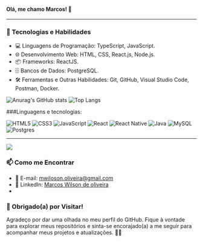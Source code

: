 #### Olá, me chamo Marcos! 👋

---

### 🔧 Tecnologias e Habilidades

- 💻 Linguagens de Programação: TypeScript, JavaScript.
- 🌐 Desenvolvimento Web: HTML, CSS, React.js, Node.js.
- 📦 Frameworks: ReactJS.
- 🗄️ Bancos de Dados: PostgreSQL.
- 🛠️ Ferramentas e Outras Habilidades: Git, GitHub, Visual Studio Code, Postman, Docker.

![Anurag's GitHub stats](https://github-readme-stats.vercel.app/api?username=mwilsonoliveira&&hide=stars&show_icons=true&theme=dark&include_all_commits=true&count_private=true)
![Top Langs](https://github-readme-stats.vercel.app/api/top-langs/?username=mwilsonoliveira&layout=compact&langs_count=7&theme=dark)

###Linguagens e tecnologias:

![HTML5](https://img.shields.io/badge/html5-%23E34F26.svg?style=for-the-badge&logo=html5&logoColor=white)
![CSS3](https://img.shields.io/badge/css3-%231572B6.svg?style=for-the-badge&logo=css3&logoColor=white)
![JavaScript](https://img.shields.io/badge/javascript-%23323330.svg?style=for-the-badge&logo=javascript&logoColor=%23F7DF1E)
![React](https://img.shields.io/badge/react-%2320232a.svg?style=for-the-badge&logo=react&logoColor=%2361DAFB)
![React Native](https://img.shields.io/badge/react_native-%2320232a.svg?style=for-the-badge&logo=react&logoColor=%2361DAFB)
![Java](https://img.shields.io/badge/java-%23ED8B00.svg?style=for-the-badge&logo=java&logoColor=white)
![MySQL](https://img.shields.io/badge/mysql-%2300f.svg?style=for-the-badge&logo=mysql&logoColor=white)
![Postgres](https://img.shields.io/badge/postgres-%23316192.svg?style=for-the-badge&logo=postgresql&logoColor=white)

---

<a href="https://www.linkedin.com/in/mwilson-oliveira/" rel="nofollow" target="_blank"><img src="https://camo.githubusercontent.com/c00f87aeebbec37f3ee0857cc4c20b21fefde8a96caf4744383ebfe44a47fe3f/68747470733a2f2f696d672e736869656c64732e696f2f62616467652f2d4c696e6b6564496e2d2532333030373742353f7374796c653d666f722d7468652d6261646765266c6f676f3d6c696e6b6564696e266c6f676f436f6c6f723d7768697465" data-canonical-src="https://img.shields.io/badge/-LinkedIn-%230077B5?style=for-the-badge&logo=linkedin&logoColor=white" style="max-width: 100%;"></a>

### 📫 Como me Encontrar

- 📧 E-mail: mwiloson.oliveira@gmail.com
- 💼 LinkedIn: [Marcos Wilson de oliveira](https://www.linkedin.com/in/mwilson-oliveira/)
- 
### 🎉 Obrigado(a) por Visitar!

Agradeço por dar uma olhada no meu perfil do GitHub. Fique à vontade para explorar meus repositórios e sinta-se encorajado(a) a me seguir para acompanhar meus projetos e atualizações. 👋😊
